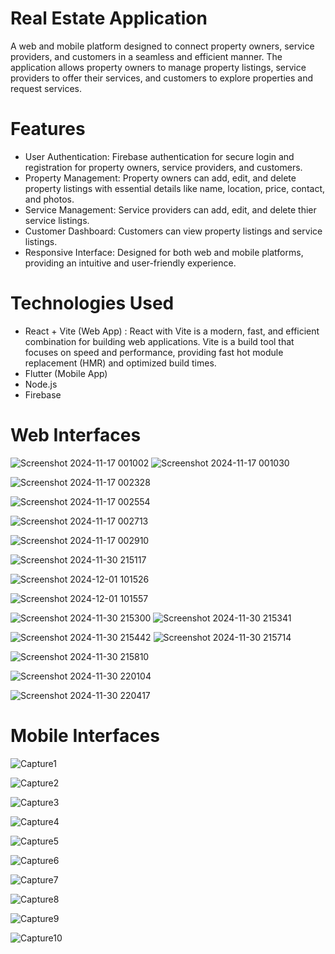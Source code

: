 # Real Estate Application
A web and mobile platform designed to connect property owners, service providers, and customers in a seamless and efficient manner. The application allows property owners to manage property listings, service providers to offer their services, and customers to explore properties and request services.

# Features
- User Authentication: Firebase authentication for secure login and registration for property owners, service providers, and customers.
- Property Management: Property owners can add, edit, and delete property listings with essential details like name, location, price, contact, and photos.
- Service Management: Service providers can add, edit, and delete thier service listings.
- Customer Dashboard: Customers can view property listings and service listings.
- Responsive Interface: Designed for both web and mobile platforms, providing an intuitive and user-friendly experience.

# Technologies Used
- React + Vite (Web App) : React with Vite is a modern, fast, and efficient combination for building web applications. Vite is a build tool that focuses on speed and performance, providing fast hot module    
                         replacement (HMR) and optimized build times.
- Flutter (Mobile App)
- Node.js 
- Firebase

# Web Interfaces
![Screenshot 2024-11-17 001002](https://github.com/user-attachments/assets/52e09582-2c68-4b4d-a124-0d443d0e24f0)
![Screenshot 2024-11-17 001030](https://github.com/user-attachments/assets/101d3a11-0d56-4ac5-b939-59b1e6cab32e)

![Screenshot 2024-11-17 002328](https://github.com/user-attachments/assets/faca26b7-4d1c-4dfb-932a-f27961ef062f)

![Screenshot 2024-11-17 002554](https://github.com/user-attachments/assets/b078e6db-c5b3-4a21-89f6-a12c803dcf6f)

![Screenshot 2024-11-17 002713](https://github.com/user-attachments/assets/76bc80aa-cf08-4d85-b9cb-600296f7bea9)

![Screenshot 2024-11-17 002910](https://github.com/user-attachments/assets/53531c60-a399-4bb2-bf45-57dc11c20343)

![Screenshot 2024-11-30 215117](https://github.com/user-attachments/assets/d28fcb09-0b02-457f-a576-5e262946ce5b)

![Screenshot 2024-12-01 101526](https://github.com/user-attachments/assets/71faebda-7400-4739-b238-7fe734c05420)

![Screenshot 2024-12-01 101557](https://github.com/user-attachments/assets/a91b152f-cb35-44df-bbbd-dc782a11265b)

![Screenshot 2024-11-30 215300](https://github.com/user-attachments/assets/17905c00-c79b-49eb-bb2d-bfc741a92d69)
![Screenshot 2024-11-30 215341](https://github.com/user-attachments/assets/5ee32a00-e603-4315-b2ca-86f5a4fe1224)

![Screenshot 2024-11-30 215442](https://github.com/user-attachments/assets/ac6b766c-753d-4bdc-ad18-7c01d8bdd14c)
![Screenshot 2024-11-30 215714](https://github.com/user-attachments/assets/b3c651d0-8aec-41b8-996d-587c159ff6a4)

![Screenshot 2024-11-30 215810](https://github.com/user-attachments/assets/7e98e05a-f67d-40e6-8439-1527e1348de1)

![Screenshot 2024-11-30 220104](https://github.com/user-attachments/assets/11252b75-07f2-4c4a-abd9-6463c21585ed)

![Screenshot 2024-11-30 220417](https://github.com/user-attachments/assets/5c9724fd-7cd9-4a68-92f6-c67d8a95e8a2)

# Mobile Interfaces
 
![Capture1](https://github.com/user-attachments/assets/c13d2d08-75a5-4a45-84c8-68c749a50c84)

![Capture2](https://github.com/user-attachments/assets/4e977541-c228-4b53-a64b-f7fab4691c66)

![Capture3](https://github.com/user-attachments/assets/eabc5739-8a5d-4d81-aa61-e1d898698b7b)

![Capture4](https://github.com/user-attachments/assets/0b9ecdfa-9d51-479d-b55f-0f012a1404c7)

![Capture5](https://github.com/user-attachments/assets/4fcbd25d-99d9-4dde-9797-0c0aa43c0b45)

![Capture6](https://github.com/user-attachments/assets/08802707-6a32-4d3c-9c06-3adfc85fe0b4)

![Capture7](https://github.com/user-attachments/assets/10356040-edbc-49d0-8896-b96776c0baac)

![Capture8](https://github.com/user-attachments/assets/3c517948-1c13-46f7-9fef-faec91e8c289)

![Capture9](https://github.com/user-attachments/assets/9a4d89f2-6fa1-436a-af13-c263de225cd0)

![Capture10](https://github.com/user-attachments/assets/ed61f076-4403-4e99-aeea-0cbbf2e76eca)
